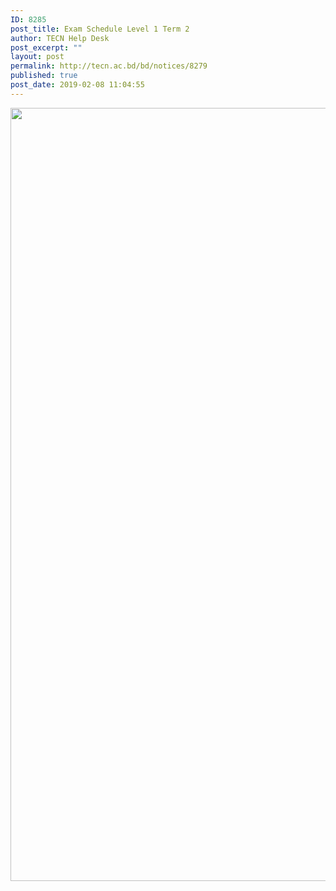 ```yaml
---
ID: 8285
post_title: Exam Schedule Level 1 Term 2
author: TECN Help Desk
post_excerpt: ""
layout: post
permalink: http://tecn.ac.bd/bd/notices/8279
published: true
post_date: 2019-02-08 11:04:55
---
```

<img class="alignnone size-full wp-image-8282" src="https://fs1.tecn.ac.bd/uploads/sites/2/2019/02/IMG_20190207_0002-768x1237.jpg" alt="" width="768" height="1237" />
